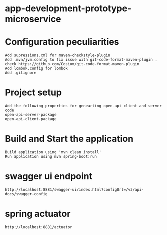 # app-development-prototype-microservice

# Configuration peculiarities
    Add supressions.xml for maven-checkstyle-plugin
    Add .mvn/jvm.config to fix issue with git-code-format-maven-plugin . check https://github.com/Cosium/git-code-format-maven-plugin
    Add lombok.config for lombok
    Add .gitignore

# Project setup 
    Add the following properties for genearting open-api client and server code 
    open-api-server-package
    open-api-client-package

# Build and Start the application
    Build application using 'mvn clean install'
    Run application using mvn spring-boot:run

# swagger ui endpoint
    http://localhost:8881/swagger-ui/index.html?configUrl=/v3/api-docs/swagger-config
# spring actuator 
    http://localhost:8881/actuator
